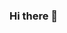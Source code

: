 ### Hi there 👋

<!--
**ParamJoga07/ParamJoga07** is a ✨ _special_ ✨ repository because its `README.md` (this file) appears on your GitHub profile.

Here are some ideas to get you started:

public class Hello_from_Param {
    public static void main(String[] args) {
        System.out.println("I am a Full Stack developer with extensive experience in a variety of front end and back end languages, responsive frameworks, databases, and best code practises. My goal is to simply be the best Full Stack developer I can be and to contribute everything I know and can do to the technology industry.");
    }
}

- 🔭 I’m currently working on Flutter and Developing Python Backend Service
- 🌱 I’m currently learning Data extraction and Nestjs
- 👯 I’m looking to collaborate with other developers 
- 💬 Ask me about  Flutter, ReactJs, App Devlopment,Fast API, python, Java, C, C++, and web development by using HTML, CSS, JavaScript, React, PHP, and MYSQL, Mongodb, ExpressJs, Docker 
- 📫 How to reach me: parmeshwar5jan@gmail.com 
- 😄 Pronouns: Param
- ⚡ Fun fact: I am constantly learning because "I NEVER SETTLE".




-->

